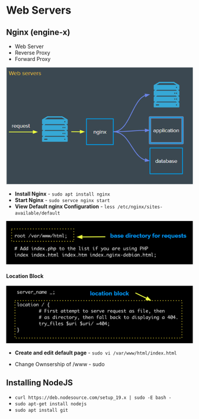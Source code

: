 # Web Servers

## Nginx (engine-x)

- Web Server
- Reverse Proxy
- Forward Proxy

![Alt text](./images/image6.png)

- **Install Nginx** - `sudo apt install nginx`
- **Start Nginx** - `sudo servce nginx start`
- **View Default nginx Configuration** - `less /etc/nginx/sites-available/default`

![Alt text](./images/image7.png)

#### Location Block

![Alt text](./images/image8.png)

- **Create and edit default page** - `sudo vi /var/www/html/index.html`

- Change Ownsership of /www - sudo 

## Installing NodeJS

- `curl https://deb.nodesource.com/setup_19.x | sudo -E bash -`
- `sudo apt-get install nodejs`
- `sudo apt install git`

